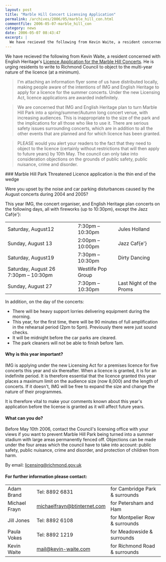 ```yaml
---
layout: post
title: "Marble Hill Concert Licensing Application"
permalink: /archives/2006/05/marble_hill_con.html
commentfile: 2006-05-07-marble_hill_con
category: news
date: 2006-05-07 08:43:47
excerpt: |
  We have recieved the following from Kevin Waite, a resident concerned with English Heritage's <a href="http://www.richmond.gov.uk/premises_variation_application_detailsv86.pdf">Licence Application for the Marble Hill Concerts</a>  He is urging residents to write to Richmond Council to object to the multi-year nature of the licence (at a minimum).
---
```


We have recieved the following from Kevin Waite, a resident concerned with English Heritage's [Licence Application for the Marble Hill Concerts](http://www.richmond.gov.uk/premises_variation_application_detailsv86.pdf). He is urging residents to write to Richmond Council to object to the multi-year nature of the licence (at a minimum).

> I'm attaching an information flyer some of us have distributed locally, making people aware of the intentions of IMG and English Heritage to apply for a licence for the summer concerts. Under the new Licensing Act, licence applications are awarded indefinitely.

> We are concerned that IMG and English Heritage plan to turn Marble Hill Park into a spring/summer/Autumn long concert venue, with increasing audiences. This is inappropriate to the size of the park and the implications for all those who like to use it. There are serious safety issues surrounding concerts, which are in addition to all the other events that are planned and for which licence has been granted.

> PLEASE would you alert your readers to the fact that they need to object to the licence (certainly without restrictions that will then apply to future years) by 10th May. The council can only take into consideration objections on the grounds of public safety, public nuisance, crime and disorder.

<div markdown="1" class="letter">
### Marble Hill Park Threatened
Licence application is the thin end of the wedge

Were you upset by the noise and car parking disturbances caused by the August concerts during 2004 and 2005?

This year IMG, the concert organiser, and English Heritage plan concerts on the following days, all with fireworks (up to 10:30pm), except the Jazz Caf{e'}:

|                                      |                    |                         |
| ------------------------------------ | ------------------ | ----------------------- |
| Saturday, August12                   | 7:30pm – 10:30pm   | Jules Holland           |
| Sunday, August 13                    | 2:00pm – 10:00pm   | Jazz Caf{e'}            |
| Saturday, August19                   | 7:30pm – 10:30pm   | Dirty Dancing           |
| Saturday, August 26 7:30pm – 10:30pm | Westlife Pop Group |
| Sunday, August 27                    | 7:30pm – 10:30pm   | Last Night of the Proms |

In addition, on the day of the concerts:

- There will be heavy support lorries delivering equipment during the morning.
- This year, for the first time, there will be 90 minutes of full amplification in the rehearsal period (2pm to 5pm). Previously there were just sound checks.
- It will be midnight before the car parks are cleared.
- The park cleaners will not be able to finish before 1am.

#### Why is this year important?

IMG is applying under the new Licensing Act for a premises licence for five concerts this year and six thereafter. When a licence is granted, it is for an indefinite period. It is therefore essential that the licence granted this year places a maximum limit on the audience size (now 8,000) and the length of concerts. If it doesn't, IMG will be free to expand the size and change the nature of their programmes.

It is therefore vital to make your comments known about this year's application before the license is granted as it will affect future years.

#### What can you do?

Before May 10th 2006, contact the Council's licensing office with your views if you want to prevent Marble Hill Park being turned into a summer stadium with large areas permanently fenced off. Objections can be made under the four areas which the council have to take into account: public safety, public nuisance, crime and disorder, and protection of children from harm.

By email: <licensing@richmond.gov.uk>

#### For further information please contact:

|               |                                                                   |                                |
| ------------- | ----------------------------------------------------------------- | ------------------------------ |
| Adam Brand    | Tel: 8892 6831                                                    | for Cambridge Park & surrounds |
| Michael Frayn | [michaelfrayn@btinternet.com](mailto:michaelfrayn@btinternet.com) | for Petersham and Ham          |
| Jill Jones    | Tel: 8892 6108                                                    | for Montpelier Row & surrounds |
| Paula Vokes   | Tel: 8892 1219                                                    | for Meadowside & surrounds     |
| Kevin Waite   | [mail@kevin-waite.com](mailto:mail@kevin-waite.com)               | for Richmond Road & surrounds  |

</div>

